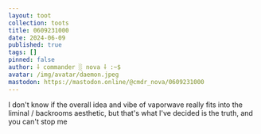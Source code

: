 ```yaml
---
layout: toot
collection: toots
title: 0609231000
date: 2024-06-09
published: true
tags: []
pinned: false
author: ⸸ commander ░ nova ⸸ :~$
avatar: /img/avatar/daemon.jpeg
mastodon: https://mastodon.online/@cmdr_nova/0609231000
---
```


I don't know if the overall idea and vibe of vaporwave really fits into the liminal / backrooms aesthetic, but that's what I've decided is the truth, and you can't stop me
